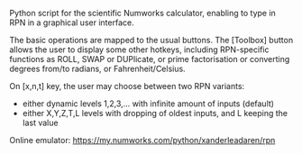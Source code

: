 Python script for the scientific Numworks calculator, enabling to type in RPN in a graphical user interface.

The basic operations are mapped to the usual buttons.
The [Toolbox] button allows the user to display some other hotkeys, including RPN-specific functions as ROLL, SWAP or DUPlicate, or prime factorisation or converting degrees from/to radians, or Fahrenheit/Celsius.

On [x,n,t] key, the user may choose between two RPN variants:
- either dynamic levels 1,2,3,… with infinite amount of inputs (default)
- either X,Y,Z,T,L levels with dropping of oldest inputs, and L keeping the last value

Online emulator: https://my.numworks.com/python/xanderleadaren/rpn
